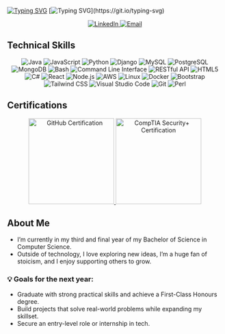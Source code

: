 [![Typing SVG](https://readme-typing-svg.demolab.com?font=Manrope&size=35&duration=1&pause=1000&color=12B526&center=true&vCenter=true&width=1000&lines=Hi;I'm+Darius;Computer+Scientist;Operations+Supervisor;Problem+Solver;Lifelong+Learner)](https://git.io/typing-svg)
[![Typing SVG](https://readme-typing-svg.demolab.com?font=Manrope&size=35&duration=17000&pause=1000&color=0077B5&center=true&vCenter=true&width=1000&lines=Let's+Connect!)](https://git.io/typing-svg)
<p align="center">
  <a href="https://www.linkedin.com/in/darius-ciuciulete">
    <img src="https://img.shields.io/badge/LinkedIn-0077B5?style=for-the-badge&logo=linkedin&logoColor=white" alt="LinkedIn">
  </a>
  <a href="mailto:dariusdanielciuciulete@gmail.com">
    <img src="https://img.shields.io/badge/Email-D14836?style=for-the-badge&logo=gmail&logoColor=white" alt="Email"/>
  </a>
</p>




## Technical Skills

<p align="center">
  <img src="https://img.shields.io/badge/Java-007396?style=for-the-badge&logo=java&logoColor=white" alt="Java"/>
  <img src="https://img.shields.io/badge/JavaScript-F7DF1E?style=for-the-badge&logo=javascript&logoColor=black" alt="JavaScript"/>
  <img src="https://img.shields.io/badge/Python-3776AB?style=for-the-badge&logo=python&logoColor=white" alt="Python"/>
  <img src="https://img.shields.io/badge/Django-092E20?style=for-the-badge&logo=django&logoColor=white" alt="Django"/>
  <img src="https://img.shields.io/badge/MySQL-4479A1?style=for-the-badge&logo=mysql&logoColor=white" alt="MySQL"/>
  <img src="https://img.shields.io/badge/PostgreSQL-4169E1?style=for-the-badge&logo=postgresql&logoColor=white" alt="PostgreSQL"/>
  <img src="https://img.shields.io/badge/MongoDB-47A248?style=for-the-badge&logo=mongodb&logoColor=white" alt="MongoDB"/>
  <img src="https://img.shields.io/badge/Bash-4EAA25?style=for-the-badge&logo=gnubash&logoColor=white" alt="Bash"/>
  <img src="https://img.shields.io/badge/CLI-000000?style=for-the-badge&logo=gnu-bash&logoColor=white" alt="Command Line Interface"/>
  <img src="https://img.shields.io/badge/RESTful_API-009688?style=for-the-badge&logo=api&logoColor=white" alt="RESTful API"/>
  <img src="https://img.shields.io/badge/HTML5-E34F26?style=for-the-badge&logo=html5&logoColor=white" alt="HTML5"/>
  <img src="https://img.shields.io/badge/C%23-239120?style=for-the-badge&logo=c-sharp&logoColor=white" alt="C#"/>
  <img src="https://img.shields.io/badge/React-61DAFB?style=for-the-badge&logo=react&logoColor=black" alt="React"/>
  <img src="https://img.shields.io/badge/Node.js-339933?style=for-the-badge&logo=nodedotjs&logoColor=white" alt="Node.js"/>
  <img src="https://img.shields.io/badge/AWS-232F3E?style=for-the-badge&logo=amazonaws&logoColor=white" alt="AWS"/>
  <img src="https://img.shields.io/badge/Linux-FCC624?style=for-the-badge&logo=linux&logoColor=black" alt="Linux"/>
  <img src="https://img.shields.io/badge/Docker-2496ED?style=for-the-badge&logo=docker&logoColor=white" alt="Docker"/>
  <img src="https://img.shields.io/badge/Bootstrap-7952B3?style=for-the-badge&logo=bootstrap&logoColor=white" alt="Bootstrap"/>
  <img src="https://img.shields.io/badge/Tailwind_CSS-06B6D4?style=for-the-badge&logo=tailwind-css&logoColor=white" alt="Tailwind CSS"/>
  <img src="https://img.shields.io/badge/VSCode-007ACC?style=for-the-badge&logo=visualstudiocode&logoColor=white" alt="Visual Studio Code"/>
  <img src="https://img.shields.io/badge/Git-F05032?style=for-the-badge&logo=git&logoColor=white" alt="Git"/>
  <img src="https://img.shields.io/badge/Perl-39457E?style=for-the-badge&logo=perl&logoColor=white" alt="Perl"/>
</p>


## Certifications

<p align="center">
  <a href="https://content.cloudthat.com/resources/wp-content/uploads/2023/12/dgt.png">
    <img src="https://content.cloudthat.com/resources/wp-content/uploads/2023/12/dgt.png" alt="GitHub Certification" width="200"/>
  </a>
  <a href="https://cdn.prod.website-files.com/64e5d9235951ea488bbccad9/666587e95d4d1a963ced70af_CompTIA%20Security%2B.png">
    <img src="https://cdn.prod.website-files.com/64e5d9235951ea488bbccad9/666587e95d4d1a963ced70af_CompTIA%20Security%2B.png" alt="CompTIA Security+ Certification" width="200"/>
  </a>
</p>

## About Me

 - I’m currently in my third and final year of my Bachelor of Science in Computer Science.
 - Outside of technology, I love exploring new ideas, I’m a huge fan of stoicism, and I enjoy supporting others to grow.

### 💡 Goals for the next year:
- Graduate with strong practical skills and achieve a First-Class Honours degree.
- Build projects that solve real-world problems while expanding my skillset.
- Secure an entry-level role or internship in tech.



<!-- Optional flair: GitHub stats -->
<!--
![Darius's GitHub stats](https://github-readme-stats.vercel.app/api?username=dariusciuciulete&show_icons=true&theme=default)
-->
